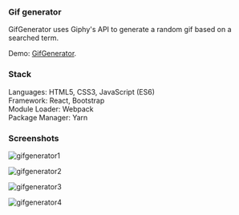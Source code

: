 ### Gif generator

GifGenerator uses Giphy's API to generate a random gif based on a searched term.

Demo: [GifGenerator](https://tamaramarr.github.io/giphyProject/).

### Stack

Languages: HTML5, CSS3, JavaScript (ES6)<br />
Framework: React, Bootstrap<br />
Module Loader: Webpack<br />
Package Manager: Yarn<br />

### Screenshots

![gifgenerator1](https://user-images.githubusercontent.com/25713765/34470047-cda877d8-ef29-11e7-98e9-16259153fa40.png)

![gifgenerator2](https://user-images.githubusercontent.com/25713765/34470048-cdc42ef6-ef29-11e7-8c17-fc606b50a3c6.png)

![gifgenerator3](https://user-images.githubusercontent.com/25713765/34470049-cde0126a-ef29-11e7-9c36-3a1c2c326999.png)

![gifgenerator4](https://user-images.githubusercontent.com/25713765/34470050-cdfb359a-ef29-11e7-947b-99c0ba238174.png)